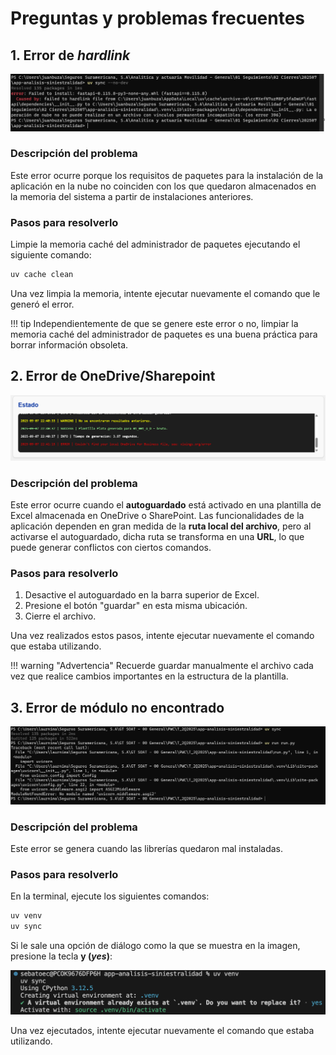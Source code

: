 <!--markdownlint-disable MD024-->

# Preguntas y problemas frecuentes

## 1. Error de _hardlink_

![Error de hardlink](assets/faq/hardlink.png)

### Descripción del problema

Este error ocurre porque los requisitos de paquetes para la instalación de la aplicación en la nube no coinciden con los que quedaron almacenados en la memoria del sistema a partir de instalaciones anteriores.

### Pasos para resolverlo

Limpie la memoria caché del administrador de paquetes ejecutando el siguiente comando:

```sh
uv cache clean
```

Una vez limpia la memoria, intente ejecutar nuevamente el comando que le generó el error.

!!! tip
    Independientemente de que se genere este error o no, limpiar la memoria caché del administrador de paquetes es una buena práctica para borrar información obsoleta.

## 2. Error de OneDrive/Sharepoint

![Error de Onedrive/Sharepoint](assets/faq/onedrive.png)

### Descripción del problema

Este error ocurre cuando el **autoguardado** está activado en una plantilla de Excel almacenada en OneDrive o SharePoint. Las funcionalidades de la aplicación dependen en gran medida de la **ruta local del archivo**, pero al activarse el autoguardado, dicha ruta se transforma en una **URL**, lo que puede generar conflictos con ciertos comandos.

### Pasos para resolverlo

1. Desactive el autoguardado en la barra superior de Excel.
2. Presione el botón "guardar" en esta misma ubicación.
3. Cierre el archivo.

Una vez realizados estos pasos, intente ejecutar nuevamente el comando que estaba utilizando.

!!! warning "Advertencia"
    Recuerde guardar manualmente el archivo cada vez que realice cambios importantes en la estructura de la plantilla.

## 3. Error de módulo no encontrado

![Error de módulo no encontrado](assets/faq/module_not_found.png)

### Descripción del problema

Este error se genera cuando las librerías quedaron mal instaladas.

### Pasos para resolverlo

En la terminal, ejecute los siguientes comandos:

```sh
uv venv
uv sync
```

Si le sale una opción de diálogo como la que se muestra en la imagen, presione la tecla **y (_yes_)**:

![Error de módulo no encontrado](assets/faq/uv_venv_yes.png)

Una vez ejecutados, intente ejecutar nuevamente el comando que estaba utilizando.

